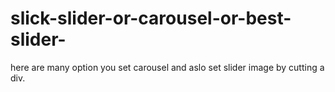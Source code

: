 # slick-slider-or-carousel-or-best-slider-
here are many option you set carousel and aslo set slider image by cutting a div.
